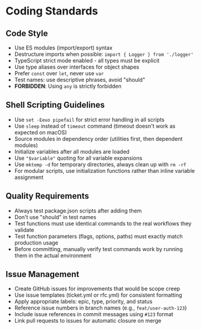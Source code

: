 # Coding Standards

## Code Style

- Use ES modules (import/export) syntax
- Destructure imports when possible: `import { Logger } from './logger'`
- TypeScript strict mode enabled - all types must be explicit
- Use type aliases over interfaces for object shapes
- Prefer `const` over `let`, never use `var`
- Test names: use descriptive phrases, avoid "should"
- **FORBIDDEN**: Using `any` is strictly forbidden

## Shell Scripting Guidelines

- Use `set -Eeuo pipefail` for strict error handling in all scripts
- Use `sleep` instead of `timeout` command (timeout doesn't work as expected on macOS)
- Source modules in dependency order (utilities first, then dependent modules)
- Initialize variables after all modules are loaded
- Use `"$variable"` quoting for all variable expansions
- Use `mktemp -d` for temporary directories, always clean up with `rm -rf`
- For modular scripts, use initialization functions rather than inline variable assignment

## Quality Requirements

- Always test package.json scripts after adding them
- Don't use "should" in test names
- Test functions must use identical commands to the real workflows they validate
- Test function parameters (flags, options, paths) must exactly match production usage
- Before committing, manually verify test commands work by running them in the actual environment

## Issue Management

- Create GitHub issues for improvements that would be scope creep
- Use issue templates (ticket.yml or rfc.yml) for consistent formatting
- Apply appropriate labels: epic, type, priority, and status
- Reference issue numbers in branch names (e.g., `feat/user-auth-123`)
- Include issue references in commit messages using `#123` format
- Link pull requests to issues for automatic closure on merge